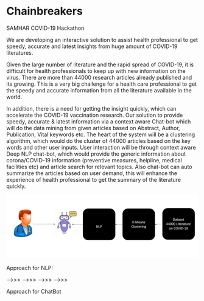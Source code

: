 # Chainbreakers
SAMHAR COVID-19 Hackathon

We are developing an interactive solution to assist health professional to get speedy, accurate and latest insights from huge amount of COVID-19 literatures.

Given the large number of literature and the rapid spread of COVID-19, it is difficult for health professionals to keep up with new information on the virus. There are more than 44000 research articles already published and its growing. This is a very big challenge for a health care professional to get the speedy and accurate information from all the literature available in the world.  

In addition, there is a need for getting the insight quickly, which can accelerate the COVID-19 vaccination research. Our solution to provide speedy, accurate & latest information via a context aware Chat-bot which will do the data mining from given articles based on Abstract, Author, Publication, Vital keywords etc. The heart of the system will be a clustering algorithm, which would do the cluster of 44000 articles based on the key words and other user inputs. User interaction will be through context aware Deep NLP chat-bot, which would provide the generic information about corona/COVID-19 information (preventive measures, helpline, medical facilities etc) and article search for relevant topics. Also chat-bot can auto summarize the articles based on user demand, this will enhance the experience of health professional to get the summary of the literature quickly.

 ![alt text](https://github.com/vinilvadakkepurakkal/chainbreakers/blob/master/pic.jpg?raw=true)

 Approach for NLP:
 
 -->>> 
 -->>>
 -->>>
 -->>>
 
 
 Approach for ChatBot
